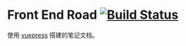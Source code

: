 # Front End Road [![Build Status](https://travis-ci.com/JINJITING/front-end-road.svg?branch=master)](https://travis-ci.com/JINJITING/front-end-road)
使用 [vuepress](https://www.vuepress.cn/guide/) 搭建的笔记文档。  
